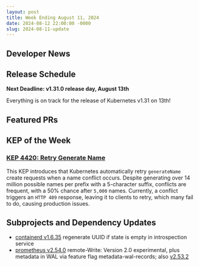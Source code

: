 ```yaml
---
layout: post
title: Week Ending August 11, 2024
date: 2024-08-12 22:00:00 -0000
slug: 2024-08-11-update
---
```


## Developer News


## Release Schedule

**Next Deadline: v1.31.0 release day, August 13th**

Everything is on track for the release of Kubernetes v1.31 on 13th!

## Featured PRs


## KEP of the Week
### [KEP 4420: Retry Generate Name](https://github.com/kubernetes/enhancements/tree/master/keps/sig-api-machinery/4420-retry-generate-name)

This KEP introduces that Kubernetes automatically retry `generateName` create requests when a name conflict occurs. Despite generating over 14 million possible names per prefix with a 5-character suffix, conflicts are frequent, with a 50% chance after `5,000` names. Currently, a conflict triggers an `HTTP 409` response, leaving it to clients to retry, which many fail to do, causing production issues.

## Subprojects and Dependency Updates

* [containerd v1.6.35](https://github.com/containerd/containerd/releases/tag/v1.6.35) regenerate UUID if state is empty in introspection service
* [prometheus v2.54.0](https://github.com/prometheus/prometheus/releases/tag/v2.54.0) remote-Write: Version 2.0 experimental, plus metadata in WAL via feature flag metadata-wal-records; also [v2.53.2](https://github.com/prometheus/prometheus/releases/tag/v2.53.2)
